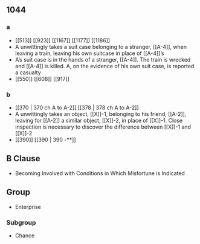 ## 1044
### a
- [[513]] [[923]] [[1167]] [[1177]] [[1186]] 
- A unwittingly takes a suit case belonging to a stranger, [[A-4]], when leaving a train, leaving his own suitcase in place of [[A-4]]’s
- A’s suit case is in the hands of a stranger, [[A-4]]. The train is wrecked and [[A-4]] is killed. A, on the evidence of his own suit case, is reported a casualty
- [[550]] [[608]] [[917]] 

### b
- [[370 | 370 ch A to A-2]] [[378 | 378 ch A to A-2]] 
- A unwittingly takes an object, [[X]]-1, belonging to his friend, [[A-2]], leaving for [[A-2]] a similar object, [[X]]-2, in place of [[X]]-1. Close inspection is necessary to discover the difference between [[X]]-1 and [[X]]-2
- [[390]] [[390 | 390 -**]] 

## B Clause
- Becoming Involved with Conditions in Which Misfortune is Indicated

## Group
- Enterprise

### Subgroup
- Chance

